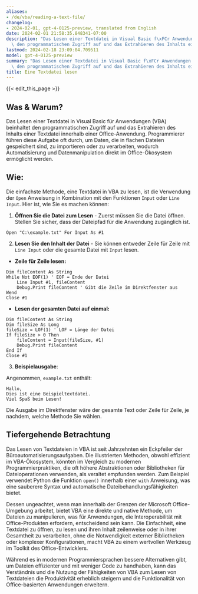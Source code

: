 ```yaml
---
aliases:
- /de/vba/reading-a-text-file/
changelog:
- 2024-02-01, gpt-4-0125-preview, translated from English
date: 2024-02-01 21:58:35.848341-07:00
description: "Das Lesen einer Textdatei in Visual Basic f\xFCr Anwendungen (VBA) beinhaltet\
  \ den programmatischen Zugriff auf und das Extrahieren des Inhalts einer\u2026"
lastmod: 2024-02-18 23:09:04.709511
model: gpt-4-0125-preview
summary: "Das Lesen einer Textdatei in Visual Basic f\xFCr Anwendungen (VBA) beinhaltet\
  \ den programmatischen Zugriff auf und das Extrahieren des Inhalts einer\u2026"
title: Eine Textdatei lesen
---
```


{{< edit_this_page >}}

## Was & Warum?

Das Lesen einer Textdatei in Visual Basic für Anwendungen (VBA) beinhaltet den programmatischen Zugriff auf und das Extrahieren des Inhalts einer Textdatei innerhalb einer Office-Anwendung. Programmierer führen diese Aufgabe oft durch, um Daten, die in flachen Dateien gespeichert sind, zu importieren oder zu verarbeiten, wodurch Automatisierung und Datenmanipulation direkt im Office-Ökosystem ermöglicht werden.

## Wie:

Die einfachste Methode, eine Textdatei in VBA zu lesen, ist die Verwendung der `Open` Anweisung in Kombination mit den Funktionen `Input` oder `Line Input`. Hier ist, wie Sie es machen können:

1. **Öffnen Sie die Datei zum Lesen** - Zuerst müssen Sie die Datei öffnen. Stellen Sie sicher, dass der Dateipfad für die Anwendung zugänglich ist.

```basic
Open "C:\example.txt" For Input As #1
```

2. **Lesen Sie den Inhalt der Datei** - Sie können entweder Zeile für Zeile mit `Line Input` oder die gesamte Datei mit `Input` lesen.

- **Zeile für Zeile lesen:**

```basic
Dim fileContent As String
While Not EOF(1) ' EOF = Ende der Datei
    Line Input #1, fileContent
    Debug.Print fileContent ' Gibt die Zeile im Direktfenster aus
Wend
Close #1
```

- **Lesen der gesamten Datei auf einmal:**

```basic
Dim fileContent As String
Dim fileSize As Long
fileSize = LOF(1) ' LOF = Länge der Datei
If fileSize > 0 Then
    fileContent = Input(fileSize, #1)
    Debug.Print fileContent
End If
Close #1
```

3. **Beispielausgabe**:

Angenommen, `example.txt` enthält:

```
Hallo,
Dies ist eine Beispieltextdatei.
Viel Spaß beim Lesen!
```

Die Ausgabe im Direktfenster wäre der gesamte Text oder Zeile für Zeile, je nachdem, welche Methode Sie wählen.

## Tiefergehende Betrachtung

Das Lesen von Textdateien in VBA ist seit Jahrzehnten ein Eckpfeiler der Büroautomatisierungsaufgaben. Die illustrierten Methoden, obwohl effizient im VBA-Ökosystem, könnten im Vergleich zu modernen Programmierpraktiken, die oft höhere Abstraktionen oder Bibliotheken für Dateioperationen verwenden, als veraltet empfunden werden. Zum Beispiel verwendet Python die Funktion `open()` innerhalb einer `with` Anweisung, was eine sauberere Syntax und automatische Dateibehandlungsfähigkeiten bietet.

Dessen ungeachtet, wenn man innerhalb der Grenzen der Microsoft Office-Umgebung arbeitet, bietet VBA eine direkte und native Methode, um Dateien zu manipulieren, was für Anwendungen, die Interoperabilität mit Office-Produkten erfordern, entscheidend sein kann. Die Einfachheit, eine Textdatei zu öffnen, zu lesen und ihren Inhalt zeilenweise oder in ihrer Gesamtheit zu verarbeiten, ohne die Notwendigkeit externer Bibliotheken oder komplexer Konfigurationen, macht VBA zu einem wertvollen Werkzeug im Toolkit des Office-Entwicklers.

Während es in modernen Programmiersprachen bessere Alternativen gibt, um Dateien effizienter und mit weniger Code zu handhaben, kann das Verständnis und die Nutzung der Fähigkeiten von VBA zum Lesen von Textdateien die Produktivität erheblich steigern und die Funktionalität von Office-basierten Anwendungen erweitern.
